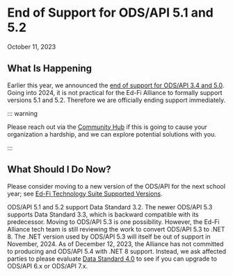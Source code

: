 # End of Support for ODS/API 5.1 and 5.2

October 11, 2023

## What Is Happening

Earlier this year, we announced the [end of support for ODS/API 3.4 and
5.0](./ods-api-3-5.md). Going into 2024, it is not practical for the Ed-Fi
Alliance to formally support versions 5.1 and 5.2. Therefore we are officially
ending support immediately.

::: warning

Please reach out via the [Community Hub](https://success.ed-fi.org) if this is
going to cause your organization a hardship, and we can explore potential
solutions with you.

:::

## What Should I Do Now?

Please consider moving to a new version of the ODS/API for the next school year;
see [Ed-Fi Technology Suite Supported Versions](../supported-versions.md).

ODS/API 5.1 and 5.2 support Data Standard 3.2. The newer ODS/API 5.3 supports
Data Standard 3.3, which is backward compatible with its predecessor. Moving to
ODS/API 5.3 is one possibility. However, the Ed-Fi Alliance tech team is still
reviewing the work to convert ODS/API 5.3 to .NET 8. The .NET version used by
ODS/API 5.3 will itself be out of support in November, 2024. As of December 12,
2023, the Alliance has not committed to producing and ODS/API 5.4 with .NET 8
support. Instead, we ask affected parties to please evaluate [Data Standard
4.0](https://edfi.atlassian.net/wiki/display/EFDS4X/What%27s+New+-+v4.0) to see
if you can upgrade to ODS/API 6.x or ODS/API 7.x.
